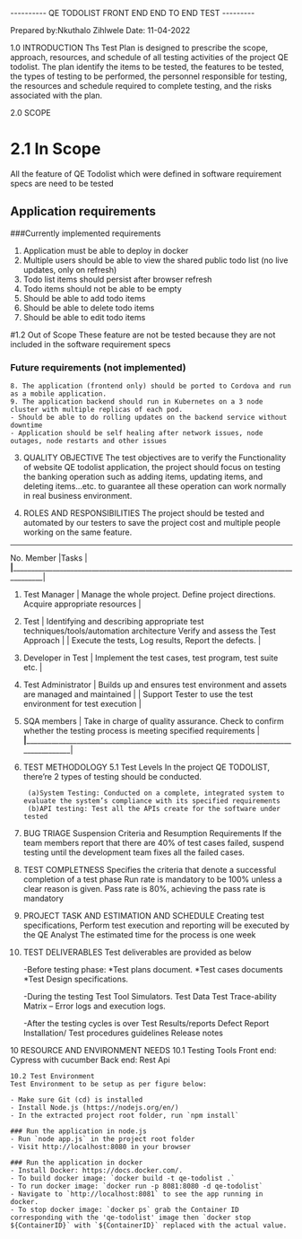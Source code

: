 ---------- QE TODOLIST FRONT END END TO END TEST ---------

Prepared by:Nkuthalo Zihlwele
Date: 11-04-2022


1.0 INTRODUCTION
Ths Test Plan is designed to prescribe the scope, approach, resources, and schedule of all testing activities of the project QE todolist.
The plan identify the items to be tested, the features to be tested, the types of testing to be performed, the personnel responsible for testing,
the resources and schedule required to complete testing, and the risks associated with the plan.

2.0 SCOPE

# 2.1 In Scope
  All the feature of QE Todolist which were defined in software requirement specs are need to be tested

## Application requirements
###Currently implemented requirements
1. Application must be able to deploy in docker
2. Multiple users should be able to view the shared public todo list (no live updates, only on refresh)
3. Todo list items should persist after browser refresh
4. Todo items should not be able to be empty
5. Should be able to add todo items
6. Should be able to delete todo items
7. Should be able to edit todo items

#1.2 Out of Scope
These feature are not be tested because they are not included in the software requirement specs

### Future requirements (not implemented)
	8. The application (frontend only) should be ported to Cordova and run as a mobile application.
	9. The application backend should run in Kubernetes on a 3 node cluster with multiple replicas of each pod.
	- Should be able to do rolling updates on the backend service without downtime
	- Application should be self healing after network issues, node outages, node restarts and other issues
  
3. QUALITY OBJECTIVE
	The test objectives are to verify the Functionality of website QE todolist application, the project should focus on testing the banking operation such as
	adding items, updating items, and deleting items…etc. to guarantee all these operation can work normally in real business environment.

4. ROLES AND RESPONSIBILITIES
	The project should be tested and automated by our testers to save the project cost and multiple people working on the same feature.
________________________________________________________________________________________________________________________________________________________________
No.	Member							|Tasks																														|
____________________________________|___________________________________________________________________________________________________________________________|
1.	Test Manager					| Manage the whole project. Define project directions. Acquire appropriate resources										|
2.	Test							| Identifying and describing appropriate test techniques/tools/automation architecture Verify and assess the Test Approach	|
									| Execute the tests, Log results, Report the defects.																		|
3.	Developer in Test	            | Implement the test cases, test program, test suite etc.																	|
4.	Test Administrator	            | Builds up and ensures test environment and assets are managed and maintained												|
									| Support Tester to use the test environment for test execution																|
5.	SQA members	                    | Take in charge of quality assurance. Check to confirm whether the testing process is meeting specified requirements		|
____________________________________|___________________________________________________________________________________________________________________________|

5. TEST METHODOLOGY
	5.1 Test Levels
	In the project QE TODOLIST, there’re 2 types of testing should be conducted.

		(a)System Testing: Conducted on a complete, integrated system to evaluate the system’s compliance with its specified requirements
		(b)API testing: Test all the APIs create for the software under tested

6. BUG TRIAGE
	Suspension Criteria and Resumption Requirements
	If the team members report that there are 40% of test cases failed, suspend testing until the development team fixes all the failed cases.

7. TEST COMPLETNESS
	Specifies the criteria that denote a successful completion of a test phase
	Run rate is mandatory to be 100% unless a clear reason is given.
	Pass rate is 80%, achieving the pass rate is mandatory
	
8. PROJECT TASK AND ESTIMATION AND SCHEDULE
	Creating test specifications, Perform test execution and reporting will be executed by the QE Analyst
	The estimated time for the process is one week

9. TEST DELIVERABLES
	Test deliverables are provided as below

	-Before testing phase:
		*Test plans document.
		*Test cases documents
		*Test Design specifications.
		
	-During the testing
		Test Tool Simulators.
		Test Data
		Test Trace-ability Matrix – Error logs and execution logs.

	-After the testing cycles is over
		Test Results/reports
		Defect Report
		Installation/ Test procedures guidelines
		Release notes
		
10 RESOURCE AND ENVIRONMENT NEEDS
	10.1 Testing Tools
		Front end:
			Cypress with cucumber
		Back end: Rest Api	

	10.2 Test Environment
	Test Environment to be setup as per figure below:
	
	- Make sure Git (cd) is installed
	- Install Node.js (https://nodejs.org/en/)
	- In the extracted project root folder, run `npm install`

	### Run the application in node.js
	- Run `node app.js` in the project root folder
	- Visit http://localhost:8080 in your browser

	### Run the application in docker
	- Install Docker: https://docs.docker.com/.
	- To build docker image: `docker build -t qe-todolist .`
	- To run docker image: `docker run -p 8081:8080 -d qe-todolist`
	- Navigate to `http://localhost:8081` to see the app running in docker.
	- To stop docker image: `docker ps` grab the Container ID corresponding with the 'qe-todolist' image then `docker stop ${ContainerID}` with `${ContainerID}` replaced with the actual value.